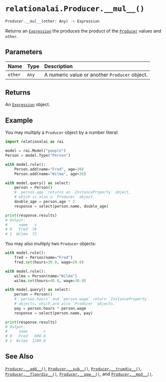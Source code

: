 # `relationalai.Producer.__mul__()`

```python
Producer.__mul__(other: Any) -> Expression
```

Returns an [`Expression`](../Expression.md) the produces the product of the [`Producer`](./README.md) values and `other`.

## Parameters

| Name | Type | Description |
| :--- | :--- | :------ |
| `other` | `Any` | A numeric value or another `Producer` object. |

## Returns

An [`Expression`](../Expression.md) object.

## Example

You may multiply a `Producer` object by a number literal:

```python
import relationalai as rai

model = rai.Model("people")
Person = model.Type("Person")

with model.rule():
    Person.add(name="Fred", age=39)
    Person.add(name="Wilma", age=36)

with model.query() as select:
    person = Person()
    # `person.age` returns an `InstanceProperty` object,
    # which is also a `Producer` object.
    double_age = person.age * 2
    response = select(person.name, double_age)

print(response.results)
# Output:
#     name   v
# 0   Fred  78
# 1  Wilma  72
```

You may also multiply two `Producer` objects:

```python
with model.rule():
    fred = Person(name="Fred")
    fred.set(hours=30.0, wage=20.0)

with model.rule():
    wilma = Person(name="Wilma")
    wilma.set(hours=40.0, wage=30.0)

with model.query() as select:
    person = Person()
    # `person.hours` and `person.wage` return `InstanceProperty`
    # objects, which are also `Producer` objects.
    pay = person.hours * person.wage
    response = select(person.name, pay)

print(response.results)
# Output:
#     name       v
# 0   Fred   600.0
# 1  Wilma  1200.0
```

## See Also

[`Producer.__add__()`](./add__.md),
[`Producer.__sub__()`](./sub__.md),
[`Producer.__truediv__()`](./truediv__.md),
[`Producer.__floordiv__()`](./floordiv__.md),
[`Producer.__pow__()`](./pow__.md),
and [`Producer.__mod__()`](./mod__.md).
